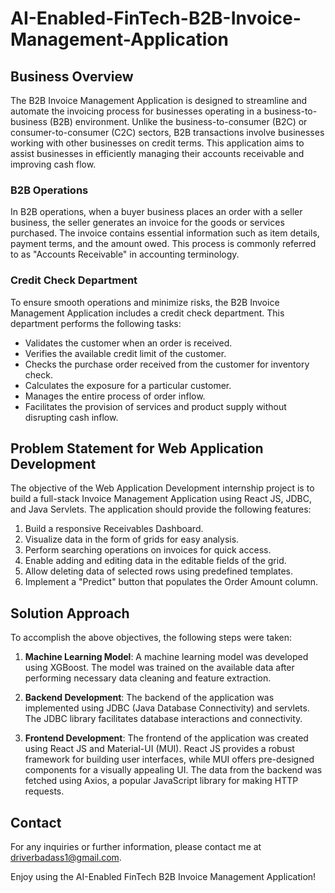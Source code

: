 # AI-Enabled-FinTech-B2B-Invoice-Management-Application

## Business Overview

The B2B Invoice Management Application is designed to streamline and automate the invoicing process for businesses operating in a business-to-business (B2B) environment. Unlike the business-to-consumer (B2C) or consumer-to-consumer (C2C) sectors, B2B transactions involve businesses working with other businesses on credit terms. This application aims to assist businesses in efficiently managing their accounts receivable and improving cash flow.

### B2B Operations

In B2B operations, when a buyer business places an order with a seller business, the seller generates an invoice for the goods or services purchased. The invoice contains essential information such as item details, payment terms, and the amount owed. This process is commonly referred to as "Accounts Receivable" in accounting terminology.

### Credit Check Department

To ensure smooth operations and minimize risks, the B2B Invoice Management Application includes a credit check department. This department performs the following tasks:

- Validates the customer when an order is received.
- Verifies the available credit limit of the customer.
- Checks the purchase order received from the customer for inventory check.
- Calculates the exposure for a particular customer.
- Manages the entire process of order inflow.
- Facilitates the provision of services and product supply without disrupting cash inflow.

## Problem Statement for Web Application Development

The objective of the Web Application Development internship project is to build a full-stack Invoice Management Application using React JS, JDBC, and Java Servlets. The application should provide the following features:

1. Build a responsive Receivables Dashboard.
2. Visualize data in the form of grids for easy analysis.
3. Perform searching operations on invoices for quick access.
4. Enable adding and editing data in the editable fields of the grid.
5. Allow deleting data of selected rows using predefined templates.
6. Implement a "Predict" button that populates the Order Amount column.

## Solution Approach

To accomplish the above objectives, the following steps were taken:

1. **Machine Learning Model**: A machine learning model was developed using XGBoost. The model was trained on the available data after performing necessary data cleaning and feature extraction.

2. **Backend Development**: The backend of the application was implemented using JDBC (Java Database Connectivity) and servlets. The JDBC library facilitates database interactions and connectivity.

3. **Frontend Development**: The frontend of the application was created using React JS and Material-UI (MUI). React JS provides a robust framework for building user interfaces, while MUI offers pre-designed components for a visually appealing UI. The data from the backend was fetched using Axios, a popular JavaScript library for making HTTP requests.

## Contact 

For any inquiries or further information, please contact me at driverbadass1@gmail.com.

Enjoy using the AI-Enabled FinTech B2B Invoice Management Application!

